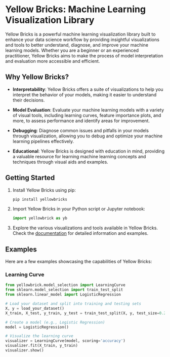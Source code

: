 # Yellow Bricks: Machine Learning Visualization Library

Yellow Bricks is a powerful machine learning visualization library built to enhance your data science workflow by providing insightful visualizations and tools to better understand, diagnose, and improve your machine learning models. Whether you are a beginner or an experienced practitioner, Yellow Bricks aims to make the process of model interpretation and evaluation more accessible and efficient.

## Why Yellow Bricks?

- **Interpretability**: Yellow Bricks offers a suite of visualizations to help you interpret the behavior of your models, making it easier to understand their decisions.

- **Model Evaluation**: Evaluate your machine learning models with a variety of visual tools, including learning curves, feature importance plots, and more, to assess performance and identify areas for improvement.

- **Debugging**: Diagnose common issues and pitfalls in your models through visualization, allowing you to debug and optimize your machine learning pipelines effectively.

- **Educational**: Yellow Bricks is designed with education in mind, providing a valuable resource for learning machine learning concepts and techniques through visual aids and examples.

## Getting Started

1. Install Yellow Bricks using pip:

    ```bash
    pip install yellowbricks
    ```

2. Import Yellow Bricks in your Python script or Jupyter notebook:

    ```python
    import yellowbrick as yb
    ```

3. Explore the various visualizations and tools available in Yellow Bricks. Check the [documentation](https://yellowbricks.readthedocs.io/) for detailed information and examples.

## Examples

Here are a few examples showcasing the capabilities of Yellow Bricks:

### Learning Curve

```python
from yellowbrick.model_selection import LearningCurve
from sklearn.model_selection import train_test_split
from sklearn.linear_model import LogisticRegression

# Load your dataset and split into training and testing sets
X, y = load_your_dataset()
X_train, X_test, y_train, y_test = train_test_split(X, y, test_size=0.2, random_state=42)

# Create a model (e.g., Logistic Regression)
model = LogisticRegression()

# Visualize the learning curve
visualizer = LearningCurve(model, scoring='accuracy')
visualizer.fit(X_train, y_train)
visualizer.show()
